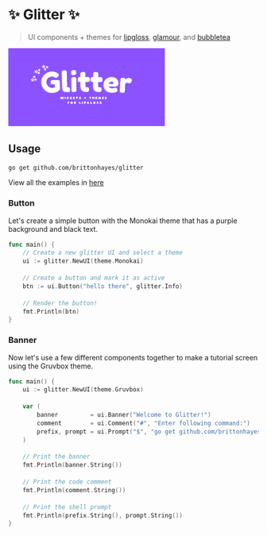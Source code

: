 # ✨ Glitter ✨

> UI components + themes for [lipgloss](https://github.com/charmbracelet/lipgloss), 
> [glamour](https://github.com/charmbracelet/glamour), and [bubbletea](https://github.com/charmbracelet/bubbletea)

<img src="assets/logo_w_bg.png" width="315" alt="Glitter Logo"><br>


## Usage

```shell
go get github.com/brittonhayes/glitter
```

View all the examples in [here](./_examples/)

### Button

Let's create a simple button with the Monokai theme that has 
a purple background and black text.

```go
func main() {
    // Create a new glitter UI and select a theme
    ui := glitter.NewUI(theme.Monokai)
    
    // Create a button and mark it as active
    btn := ui.Button("hello there", glitter.Info)
    
    // Render the button!
    fmt.Println(btn)
}
```

### Banner

Now let's use a few different components together
to make a tutorial screen using the Gruvbox theme.

```go
func main() {
	ui := glitter.NewUI(theme.Gruvbox)

	var (
		banner         = ui.Banner("Welcome to Glitter!")
		comment        = ui.Comment("#", "Enter following command:")
		prefix, prompt = ui.Prompt("$", "go get github.com/brittonhayes/glitter", false)
	)

	// Print the banner
	fmt.Println(banner.String())

	// Print the code comment
	fmt.Println(comment.String())

	// Print the shell prompt
	fmt.Println(prefix.String(), prompt.String())
}
```
